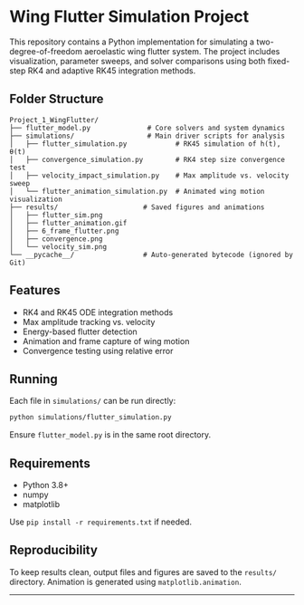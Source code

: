 # Wing Flutter Simulation Project

This repository contains a Python implementation for simulating a two-degree-of-freedom aeroelastic wing flutter system. The project includes visualization, parameter sweeps, and solver comparisons using both fixed-step RK4 and adaptive RK45 integration methods.

## Folder Structure

```
Project_1_WingFlutter/
├── flutter_model.py              # Core solvers and system dynamics
├── simulations/                  # Main driver scripts for analysis
│   ├── flutter_simulation.py            # RK45 simulation of h(t), θ(t)
│   ├── convergence_simulation.py        # RK4 step size convergence test
│   ├── velocity_impact_simulation.py    # Max amplitude vs. velocity sweep
│   └── flutter_animation_simulation.py  # Animated wing motion visualization
├── results/                     # Saved figures and animations
│   ├── flutter_sim.png
│   ├── flutter_animation.gif
│   ├── 6_frame_flutter.png
│   ├── convergence.png
│   └── velocity_sim.png
└── __pycache__/                 # Auto-generated bytecode (ignored by Git)
```

## Features

- RK4 and RK45 ODE integration methods
- Max amplitude tracking vs. velocity
- Energy-based flutter detection
- Animation and frame capture of wing motion
- Convergence testing using relative error

## Running

Each file in `simulations/` can be run directly:

```bash
python simulations/flutter_simulation.py
```

Ensure `flutter_model.py` is in the same root directory.

## Requirements

- Python 3.8+
- numpy
- matplotlib

Use `pip install -r requirements.txt` if needed.

## Reproducibility

To keep results clean, output files and figures are saved to the `results/` directory. Animation is generated using `matplotlib.animation`.

---

